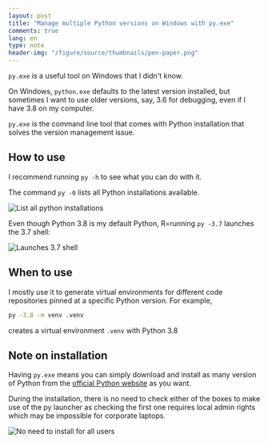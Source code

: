 ```yaml
---
layout: post
title: "Manage multiple Python versions on Windows with py.exe"
comments: true
lang: en
type: note
header-img: "/figure/source/thumbnails/pen-paper.png"
---
```


`py.exe` is a useful tool on Windows that I didn't know.

On Windows, `python.exe` defaults to the latest version installed, but sometimes I want to use older versions, say, 3.6 for debugging, even if I have 3.8 on my computer. 

`py.exe` is the command line tool that comes with Python installation that solves the version management issue.

## How to use

I recommend running `py -h` to see what you can do with it.

The command `py -0` lists all Python installations available.

![List all python installations](/figure/source/notes/2020-04-28-windows-py-launcher/py0.png)

Even though Python 3.8 is my default Python, R=running `py -3.7` launches the 3.7 shell:

![Launches 3.7 shell](/figure/source/notes/2020-04-28-windows-py-launcher/py37.png)

## When to use

I mostly use it to generate virtual environments for different code repositories pinned at a specific Python version. For example,

```sh
py -3.8 -m venv .venv
``` 

creates a virtual environment `.venv` with Python 3.8

## Note on installation

Having `py.exe` means you can simply download and install as many version of Python from the [official Python website](https://www.python.org/downloads/) as you want.

During the installation, there is no need to check either of the boxes to make use of the py launcher as checking the first one requires local admin rights which may be impossible for corporate laptops.

![No need to install for all users](/figure/source/notes/2020-04-28-windows-py-launcher/both-unchecked.png)